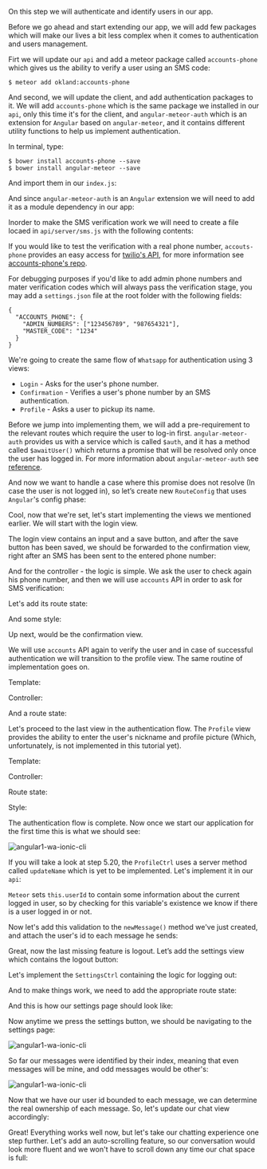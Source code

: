 On this step we will authenticate and identify users in our app.

Before we go ahead and start extending our app, we will add few packages which will make our lives a bit less complex when it comes to authentication and users management.

Firt we will update our `api` and add a meteor package called `accounts-phone` which gives us the ability to verify a user using an SMS code:

    $ meteor add okland:accounts-phone

And second, we will update the client, and add authentication packages to it. We will add `accounts-phone` which is the same package we installed in our `api`, only this time it's for the client, and `angular-meteor-auth` which is an extension for `Angular` based on `angular-meteor`, and it contains different utility functions to help us implement authentication.

In terminal, type:

    $ bower install accounts-phone --save
    $ bower install angular-meteor --save

And import them in our `index.js`:

<diffbox tutorial="ionic-tutorial" step="5.3"></diffbox>

And since `angular-meteor-auth` is an `Angular` extension we will need to add it as a module dependency in our app:

<diffbox tutorial="ionic-tutorial" step="5.4"></diffbox>

Inorder to make the SMS verification work we will need to create a file locaed in `api/server/sms.js` with the following contents:

<diffbox tutorial="ionic-tutorial" step="5.5"></diffbox>

If you would like to test the verification with a real phone number, `accouts-phone` provides an easy access for [twilio's API](https://www.twilio.com/), for more information see [accounts-phone's repo](https://github.com/okland/accounts-phone).

For debugging purposes if you'd like to add admin phone numbers and mater verification codes which will always pass the verification stage, you may add a `settings.json` file at the root folder with the following fields:

    {
      "ACCOUNTS_PHONE": {
        "ADMIN_NUMBERS": ["123456789", "987654321"],
        "MASTER_CODE": "1234"
      }
    }

We're going to create the same flow of `Whatsapp` for authentication using 3 views:

- `Login` - Asks for the user's phone number.
- `Confirmation` - Verifies a user's phone number by an SMS authentication.
- `Profile` - Asks a user to pickup its name.

Before we jump into implementing them, we will add a pre-requirement to the relevant routes which require the user to log-in first. `angular-meteor-auth` provides us with a service which is called `$auth`, and it has a method called `$awaitUser()` which returns a promise that will be resolved only once the user has logged in. For more information about `angular-meteor-auth` see [reference](http://www.angular-meteor.com/api/1.3.6/auth).

<diffbox tutorial="ionic-tutorial" step="5.6"></diffbox>

And now we want to handle a case where this promise does not resolve (In case the user is not logged in), so let’s create new `RouteConfig` that uses `Angular`'s config phase:

<diffbox tutorial="ionic-tutorial" step="5.7"></diffbox>

<diffbox tutorial="ionic-tutorial" step="5.8"></diffbox>

Cool, now that we're set, let's start implementing the views we mentioned earlier. We will start with the login view.

The login view contains an input and a save button, and after the save button has been saved, we should be forwarded to the confirmation view, right after an SMS has been sent to the entered phone number:

<diffbox tutorial="ionic-tutorial" step="5.9"></diffbox>

And for the controller - the logic is simple. We ask the user to check again his phone number, and then we will use `accounts` API in order to ask for SMS verification:

<diffbox tutorial="ionic-tutorial" step="5.10"></diffbox>

<diffbox tutorial="ionic-tutorial" step="5.11"></diffbox>

Let's add its route state:

<diffbox tutorial="ionic-tutorial" step="5.12"></diffbox>

And some style:

<diffbox tutorial="ionic-tutorial" step="5.13"></diffbox>

<diffbox tutorial="ionic-tutorial" step="5.14"></diffbox>

Up next, would be the confirmation view.

We will use `accounts` API again to verify the user and in case of successful authentication we will transition to the profile view. The same routine of implementation goes on.

Template:

<diffbox tutorial="ionic-tutorial" step="5.15"></diffbox>

Controller:

<diffbox tutorial="ionic-tutorial" step="5.16"></diffbox>

<diffbox tutorial="ionic-tutorial" step="5.17"></diffbox>

And a route state:

<diffbox tutorial="ionic-tutorial" step="5.18"></diffbox>

Let's proceed to the last view in the authentication flow. The `Profile` view provides the ability to enter the user's nickname and profile picture (Which, unfortunately, is not implemented in this tutorial yet).

Template:

<diffbox tutorial="ionic-tutorial" step="5.19"></diffbox>

Controller:

<diffbox tutorial="ionic-tutorial" step="5.20"></diffbox>

<diffbox tutorial="ionic-tutorial" step="5.21"></diffbox>

Route state:

<diffbox tutorial="ionic-tutorial" step="5.22"></diffbox>

Style:

<diffbox tutorial="ionic-tutorial" step="5.23"></diffbox>

<diffbox tutorial="ionic-tutorial" step="5.24"></diffbox>

The authentication flow is complete. Now once we start our application for the first time this is what we should see:

![angular1-wa-ionic-cli](/assets/tutorials/angular1-whatsapp-ionic-cli/7.png)

If you will take a look at step 5.20, the `ProfileCtrl` uses a server method called `updateName` which is yet to be implemented. Let's implement it in our `api`:

<diffbox tutorial="ionic-tutorial" step="5.25"></diffbox>

`Meteor` sets `this.userId` to contain some information about the current logged in user, so by checking for this variable's existence we know if there is a user logged in or not.

Now let's add this validation to the `newMessage()` method we've just created, and attach the user's id to each message he sends:

<diffbox tutorial="ionic-tutorial" step="5.26"></diffbox>

Great, now the last missing feature is logout. Let’s add the settings view which contains the logout button:

<diffbox tutorial="ionic-tutorial" step="5.27"></diffbox>

Let's implement the `SettingsCtrl` containing the logic for logging out:

<diffbox tutorial="ionic-tutorial" step="5.28"></diffbox>

<diffbox tutorial="ionic-tutorial" step="5.29"></diffbox>

And to make things work, we need to add the appropriate route state:

<diffbox tutorial="ionic-tutorial" step="5.30"></diffbox>

And this is how our settings page should look like:

Now anytime we press the settings button, we should be navigating to the settings page:

![angular1-wa-ionic-cli](/assets/tutorials/angular1-whatsapp-ionic-cli/8.png)

So far our messages were identified by their index, meaning that even messages will be mine, and odd messages would be other's:

![angular1-wa-ionic-cli](/assets/tutorials/angular1-whatsapp-ionic-cli/9.png)

Now that we have our user id bounded to each message, we can determine the real ownership of each message. So, let's update our chat view accordingly:

<diffbox tutorial="ionic-tutorial" step="5.31"></diffbox>

Great! Everything works well now, but let's take our chatting experience one step further. Let's add an auto-scrolling feature, so our conversation would look more fluent and we won't have to scroll down any time our chat space is full:

<diffbox tutorial="ionic-tutorial" step="5.32"></diffbox>